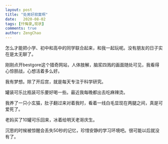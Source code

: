 ```yaml
---
layout: post
title: "处男好寂寞啊"
date:   2020-08-02
tags: [忏悔录,现状]
comments: true
author: ZengChao
---
```


怎么才能把小学、初中和高中的同学联合起来，和我一起玩呢。没有朋友的日子实在是太无聊了。

刚刚点开bestgore这个猎奇网站，人体肢解，脑浆四溅的画面随处可见，我看得心惊胆战，心想活着多么好。

我有梦想。除了开后宫，就是每天专注于科学研究。

罐装可乐比瓶装可乐要好喝一些。最近我每晚都出去吃麻辣烫。

我养了一只小玄猫，肚子翻过来对着我时，看着一线白毛显现在两腿之间，真是可爱死了。

老妈买了10罐可乐回来，冰着给明天老哥庆生。

沉思的时候被惊醒会丢失50秒的记忆，珍惜安静的学习环境吧。很可能以后就没有了。
